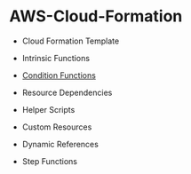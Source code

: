 # AWS-Cloud-Formation

- Cloud Formation Template    

- Intrinsic Functions     

- [Condition Functions](/Condition-Functions.md)   

- Resource Dependencies      

- Helper Scripts     

- Custom Resources     

- Dynamic References   

- Step Functions  
